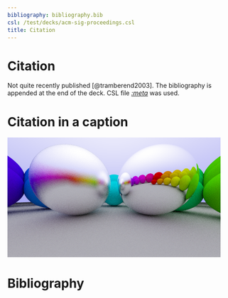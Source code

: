 ```yaml
---
bibliography: bibliography.bib
csl: /test/decks/acm-sig-proceedings.csl
title: Citation
---
```


# Citation


Not quite recently published [@tramberend2003]. The bibliography is
appended at the end of the deck. CSL file *[:meta](csl)* was used.

# Citation in a caption

![Not quite recently published [@tramberend2003]](include/06-metal.png)

# Bibliography